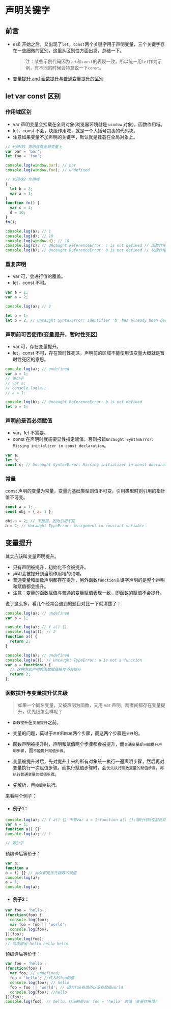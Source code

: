 # 声明关键字

## 前言

- es6 开始之后，又出现了`let`，`const`两个关键字用于声明变量，三个关键字存在一些细微的区别，这里从区别性方面出发，总结一下。
  > 注：某些示例代码因为`let`和`const`的表现一致，所以统一用`let`作为示例，有不同的时候会特意说一下`const`。
- [变量提升 and 函数提升与普通变量提升的区别](#变量提升)

## let var const 区别

### 作用域区别

- var 声明变量会挂载在全局对象(浏览器环境就是 `window` 对象)，函数作用域。
- let，const 不会，块级作用域，就是一个大括号包裹的代码块。
- 注意如果变量不加声明的关键字，默认就是挂载在全局对象上。

```javascript
// 代码块1 声明挂载全局变量上
var bar = 'bar';
let foo = 'foo';

console.log(window.bar); // bar
console.log(window.foo); // undefined

// 代码块2 作用域
{
  let b = 2;
  var a = 1;
}
function fn() {
  var c = 3;
  d = 10;
}
fn();

console.log(a); // 1
console.log(d); // 10
console.log(window.d); // 10
console.log(c); // Uncaught ReferenceError: c is not defined // 函数作用域
console.log(b); // Uncaught ReferenceError: b is not defined // 块级作用域
```

### 重复声明

- var 可，会进行值的覆盖。
- let，const 不可。

```javascript
var a = 1;
var a = 2;

console.log(a); // 2

let b = 1;
let b = 2; // Uncaught SyntaxError: Identifier 'b' has already been declared
```

### 声明前可否使用(变量提升，暂时性死区)

- var 可，存在变量提升。
- let，const 不可，存在暂时性死区，声明前的区域不能使用该变量大概就是暂时性死区的意思。

```javascript
console.log(a); // undefined
var a = 1;
// 等价于
// var a;
// console.log(a);
// a = 1;

console.log(b); // Uncaught ReferenceError: b is not defined
let b = 1;
```

### 声明前是否必须赋值

- var，let 不需要。
- const 在声明时就需要显性指定赋值，否则报错`Uncaught SyntaxError: Missing initializer in const declaration`。

```javascript
var a;
let b;
const c; // Uncaught SyntaxError: Missing initializer in const declaration
```

### 常量

const 声明的变量为常量，变量为基础类型则值不可变，引用类型时则引用的指针值不可变。

```javascript
const a = 1;
const obj = { a: 1 };

obj.a = 2; // 不报错，因为引用不变
a = 2; // Uncaught TypeError: Assignment to constant variable
```

## 变量提升

其实应该叫变量声明提升。

- 只有声明被提升，初始化不会被提升。
- 声明会被提升到当前作用域的顶端。
- 普通变量和函数声明都存在提升，另外函数`function`关键字声明的是整个声明和赋值都会提升。
- 注意：变量的函数赋值与普通的变量赋值表现一致，即函数的赋值不会提升。

说了这么多，看几个经常会遇到的题目对比一下就清楚了：

```javascript
console.log(a); // undefined
var a = 1;
```

```javascript
console.log(a); // f a() {}
console.log(a()); // 2
function a() {
  return 2;
}
```

```javascript
console.log(a); // undefined
console.log(a()); // Uncaught TypeError: a is not a function
var a = function() {
  // 这种方式声明的函数赋值操作不会提升
  return 2;
};
```

### 函数提升与变量提升优先级

> 如果一个同名变量，又被声明为函数，又用 var 声明，两者间都存在变量提升，优先级怎么样呢？

- `函数提升`在`变量提升`之前。

- 变量的问题，莫过于`声明`和`赋值`两个步骤，而这两个步骤是`分开`的。

- 函数声明被提升时，声明和赋值两个步骤都会被提升，而`普通变量却只能提升声明步骤`，而`不能提升赋值步骤`。

- 变量被提升过后，先对提升上来的所有对象统一执行一遍声明步骤，然后再对变量执行一次赋值步骤。而执行赋值步骤时，会`优先执行函数变量的赋值步骤`，`再执行普通变量的赋值步骤`。

- 先解析，再`按顺序`执行。

来看两个例子：

+ #### 例子1：

```javascript
console.log(a); // f a() {} 不管var a = 1;function a() {};哪行代码在前此处都是函数
var a = 1;
function a() {}
console.log(a); // 1

// 等价于

```
预编译后等价于：

``` javascript
var a;
function a
a = () {} // 此处都是优先函数的赋值
console.log(a);
a = 1;
console.log(a);
```

+ #### 例子2：

```javascript
var foo = 'hello';
(function(foo) {
  console.log(foo);
  var foo = foo || 'world';
  console.log(foo);
})(foo);
console.log(foo);
// 依次输出 hello hello hello
```

预编译后等价于：

```javascript
var foo = 'hello';
(function(foo) {
  var foo; // undefined;
  foo = 'hello'; //传入的foo的值
  console.log(foo); // hello
  foo = foo || 'world'; // 因为foo有值所以没有赋值world
  console.log(foo); //hello
})(foo);
console.log(foo); // hello，打印的是var foo = 'hello' 的值（变量作用域）
```
